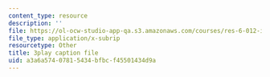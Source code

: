 ```yaml
---
content_type: resource
description: ''
file: https://ol-ocw-studio-app-qa.s3.amazonaws.com/courses/res-6-012-introduction-to-probability-spring-2018/a3a6a57407815434bfbcf45501434d9a_3kxnPEDecIA.vtt
file_type: application/x-subrip
resourcetype: Other
title: 3play caption file
uid: a3a6a574-0781-5434-bfbc-f45501434d9a
---
```

